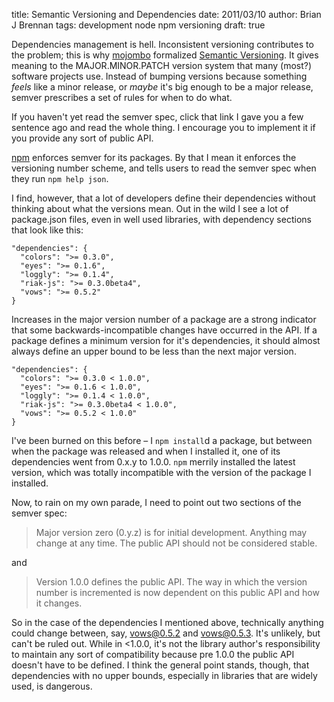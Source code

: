 title: Semantic Versioning and Dependencies
date: 2011/03/10
author: Brian J Brennan
tags: development node npm versioning
draft: true

Dependencies management is hell. Inconsistent versioning contributes to the problem; this is why [mojombo](https://github.com/mojombo) formalized [Semantic Versioning](http://semver.org/). It gives meaning to the MAJOR.MINOR.PATCH version system that many (most?) software projects use. Instead of bumping versions because something *feels* like a minor release, or *maybe* it's big enough to be a major release, semver prescribes a set of rules for when to do what.

If you haven't yet read the semver spec, click that link I gave you a few sentence ago and read the whole thing. I encourage you to implement it if you provide any sort of public API.

[npm](http://npmjs.org/) enforces semver for its packages. By that I mean it enforces the versioning number scheme, and tells users to read the semver spec when they run `npm help json`.

I find, however, that a lot of developers define their dependencies without thinking about what the versions mean. Out in the wild I see a lot of package.json files, even in well used libraries, with dependency sections that look like this:

    "dependencies": {
      "colors": ">= 0.3.0",
      "eyes": ">= 0.1.6",
      "loggly": ">= 0.1.4",
      "riak-js": ">= 0.3.0beta4",
      "vows": ">= 0.5.2"
    }

Increases in the major version number of a package are a strong indicator that some backwards-incompatible changes have occurred in the API. If a package defines a minimum version for it's dependencies, it should almost always define an upper bound to be less than the next major version.

    "dependencies": {
      "colors": ">= 0.3.0 < 1.0.0",
      "eyes": ">= 0.1.6 < 1.0.0",
      "loggly": ">= 0.1.4 < 1.0.0",
      "riak-js": ">= 0.3.0beta4 < 1.0.0",
      "vows": ">= 0.5.2 < 1.0.0"
    }

I've been burned on this before – I `npm install`d a package, but between when the package was released and when I installed it, one of its dependencies went from 0.x.y to 1.0.0. `npm` merrily installed the latest version, which was totally incompatible with the version of the package I installed.

Now, to rain on my own parade, I need to point out two sections of the semver spec:

> Major version zero (0.y.z) is for initial development. Anything may change at any time. The public API should not be considered stable.

and

> Version 1.0.0 defines the public API. The way in which the version number is incremented is now dependent on this public API and how it changes.

So in the case of the dependencies I mentioned above, technically anything could change between, say, vows@0.5.2 and vows@0.5.3. It's unlikely, but can't be ruled out. While in <1.0.0, it's not the library author's responsibility to maintain any sort of compatibility because pre 1.0.0 the public API doesn't have to be defined. I think the general point stands, though, that dependencies with no upper bounds, especially in libraries that are widely used, is dangerous.

